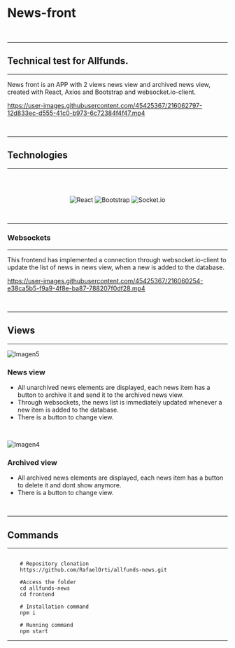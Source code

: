 



# News-front

<br/>

---
## Technical test for Allfunds.
---


News front is an APP with 2 views news view and archived news view, created with React, Axios and Bootstrap and websocket.io-client. 





https://user-images.githubusercontent.com/45425367/216062797-12d833ec-d555-41c0-b973-6c72384f4f47.mp4




<br/>



---
## **Technologies**
---

<div align="center">

<br/>
<br/>

![React](https://img.shields.io/badge/react-%2320232a.svg?style=for-the-badge&logo=react&logoColor=%2361DAFB)
![Bootstrap](https://img.shields.io/badge/bootstrap-%23563D7C.svg?style=for-the-badge&logo=bootstrap&logoColor=white)
![Socket.io](https://img.shields.io/badge/Socket.io-black?style=for-the-badge&logo=socket.io&badgeColor=010101)

<br/>

</div>

---
### **Websockets**
---

This frontend has implemented a connection through websocket.io-client to update the list of news in news view, when a new is added to the database. 

https://user-images.githubusercontent.com/45425367/216060254-e38ca5b5-f9a9-4f8e-ba87-788207f0df28.mp4


<br/>

---
## Views
---

![Imagen5](https://user-images.githubusercontent.com/45425367/216062591-b972d20c-4a42-432a-a932-b7d46ed6d488.png)


### News view




- All unarchived news elements are displayed, each news item has a button to archive it and send it to the archived news view.
- Through websockets, the news list is immediately updated whenever a new item is added to the database.
- There is a button to change view.

<br/>


![Imagen4](https://user-images.githubusercontent.com/45425367/216915953-047e0dc9-cda4-4661-9744-a8db31743a07.png)

### Archived view


- All archived news elements are displayed, each news item has a button to delete it and dont show anymore.
- There is a button to change view.

<br/>





---
## Commands
---
```shell
   
    # Repository clonation
    https://github.com/RafaelOrti/allfunds-news.git

    #Access the folder
    cd allfunds-news
    cd frontend

    # Installation command
    npm i

    # Running command
    npm start

```
---
<br/>


